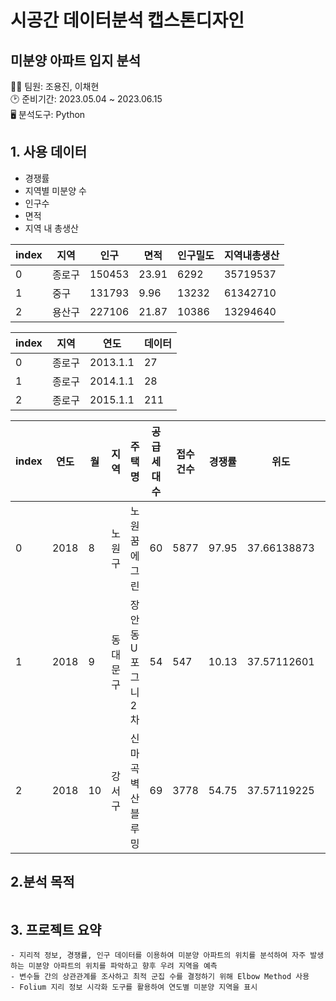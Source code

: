 # 시공간 데이터분석 캡스톤디자인
## 미분양 아파트 입지 분석

👨‍💻 팀원: 조용진, 이채현 <br>
🕑 준비기간: 2023.05.04 ~ 2023.06.15<br>
🖥 분석도구: Python

## 1. 사용 데이터
- 경쟁률
- 지역별 미분양 수
- 인구수
- 면적
- 지역 내 총생산

|index|지역|인구|면적|인구밀도|지역내총생산|
|---|---|---|---|---|---|
|0|종로구|150453|23\.91|6292|35719537|
|1|중구|131793|9\.96|13232|61342710|
|2|용산구|227106|21\.87|10386|13294640|

|index|지역|연도|데이터|
|---|---|---|---|
|0|종로구|2013\.1\.1|27|
|1|종로구|2014\.1\.1|28|
|2|종로구|2015\.1\.1|211|

|index|연도|월|지역|주택 명|공급 세대 수 |접수 건수|경쟁률|위도|경도|
|---|---|---|---|---|---|---|---|---|---|
|0|2018|8|노원구|노원 꿈에그린|60|5877|97\.95|37\.66138873|127\.061417|
|1|2018|9|동대문구|장안동 U 포그니 2차|54|547|10\.13|37\.57112601|127\.0646213|
|2|2018|10|강서구|신마곡 벽산 블루밍|69|3778|54\.75|37\.57119225|126\.8041|


## 2.분석 목적
```

```
## 3. 프로젝트 요약
```
- 지리적 정보, 경쟁률, 인구 데이터를 이용하여 미분양 아파트의 위치를 분석하여 자주 발생하는 미분양 아파트의 위치를 파악하고 향후 우려 지역을 예측
- 변수들 간의 상관관계를 조사하고 최적 군집 수를 결정하기 위해 Elbow Method 사용
- Folium 지리 정보 시각화 도구를 활용하여 연도별 미분양 지역을 표시
```
